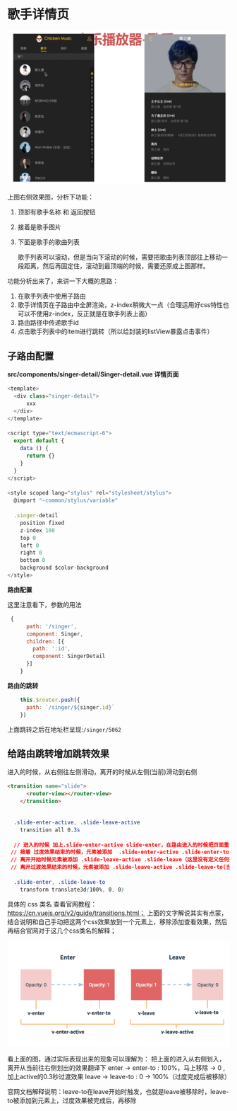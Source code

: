 # 歌手详情页

![](/assets/musicapp/歌手页和歌手详情页面.png)

上图右侧效果图，分析下功能：

1. 顶部有歌手名称 和 返回按钮
2. 接着是歌手图片
3. 下面是歌手的歌曲列表
    
    歌手列表可以滚动，但是当向下滚动的时候，需要把歌曲列表顶部往上移动一段距离，然后再固定住，滚动到最顶端的时候，需要还原成上图那样。
    
功能分析出来了，来讲一下大概的思路：

1. 在歌手列表中使用子路由
2. 歌手详情页在子路由中全屏渲染，z-index稍微大一点（合理运用好css特性也可以不使用z-index，反正就是在歌手列表上面）
3. 路由路径中传递歌手id
4. 点击歌手列表中的item进行跳转（所以给封装的listView暴露点击事件）

## 子路由配置

**src/components/singer-detail/Singer-detail.vue 详情页面**
```javascript
<template>
  <div class="singer-detail">
      xxx
  </div>
</template>

<script type="text/ecmascript-6">
  export default {
    data () {
      return {}
    }
  }
</script>

<style scoped lang="stylus" rel="stylesheet/stylus">
  @import "~common/stylus/variable"

  .singer-detail
    position fixed
    z-index 100
    top 0
    left 0
    right 0
    bottom 0
    background $color-background
</style>
```

**路由配置**

这里注意看下，参数的用法
```javascript
 {
      path: '/singer',
      component: Singer,
      children: [{
        path: ':id',
        component: SingerDetail
      }]
    }
```

**路由的跳转**
```javascript
    this.$router.push({
      path: `/singer/${singer.id}`
    })
```

上面跳转之后在地址栏呈现:`/singer/5062`

## 给路由跳转增加跳转效果

进入的时候，从右侧往左侧滑动，离开的时候从左侧(当前)滑动到右侧
```html
<transition name="slide">
      <router-view></router-view>
    </transition>
```
```css

  .slide-enter-active, .slide-leave-active
    transition all 0.3s

  // 进入的时候 加上.slide-enter-active slide-enter，在路由进入的时候把页面重置到最右边，然后立即移除（100% -> 0 加0.3秒的过渡效果）
 // 接着 过度效果结束的时候，元素被添加  .slide-enter-active .slide-enter-to(然而这里to并没有添加任何效果)，然后立即移除
 // 离开开始时候元素被添加 .slide-leave-active .slide-leave（这里没有定义任何效果）
 // 离开过渡效果结束的时候，元素被添加 .slide-leave-active .slide-leave-to(当前页面的x轴就是0，过度到100%，再加上0.3的过度时间就有效果了）
 
  .slide-enter, .slide-leave-to
    transform translate3d(100%, 0, 0)
```

具体的 css 类名 查看官网教程：https://cn.vuejs.org/v2/guide/transitions.html；
上面的文字解说其实有点蒙，结合说明和自己手动把这两个css效果放到一个元素上，移除添加查看效果，然后再结合官网对于这几个css类名的解释；

![](/assets/musicapp/vue过度效果css类名说明.png)

看上面的图，通过实际表现出来的现象可以理解为：
把上面的进入从右侧划入，离开从当前往右侧划出的效果翻译下
enter -> enter-to : 100%，马上移除 -> 0 ,加上active的0.3秒过渡效果
leave -> leave-to : 0 -> 100%（过度完成后被移除）

官网文档解释说明：leave-to在leave开始时触发，也就是leave被移除时，leave-to被添加到元素上，过度效果被完成后，再移除


